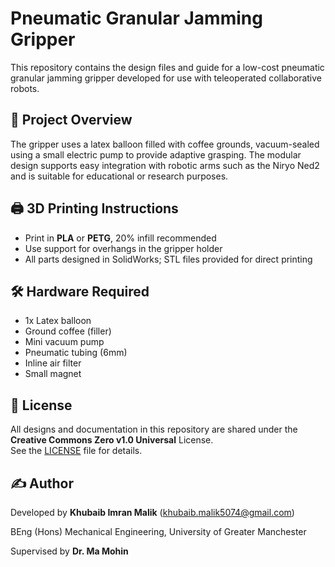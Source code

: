 # Pneumatic Granular Jamming Gripper

This repository contains the design files and guide for a low-cost pneumatic granular jamming gripper developed for use with teleoperated collaborative robots.

## 🧠 Project Overview

The gripper uses a latex balloon filled with coffee grounds, vacuum-sealed using a small electric pump to provide adaptive grasping. The modular design supports easy integration with robotic arms such as the Niryo Ned2 and is suitable for educational or research purposes.

## 🖨️ 3D Printing Instructions

- Print in **PLA** or **PETG**, 20% infill recommended
- Use support for overhangs in the gripper holder
- All parts designed in SolidWorks; STL files provided for direct printing

## 🛠️ Hardware Required

- 1x Latex balloon
- Ground coffee (filler)
- Mini vacuum pump
- Pneumatic tubing (6mm)
- Inline air filter
- Small magnet

## 📜 License

All designs and documentation in this repository are shared under the **Creative Commons Zero v1.0 Universal** License.  
See the [LICENSE](LICENSE) file for details.

## ✍️ Author

Developed by **Khubaib Imran Malik** (khubaib.malik5074@gmail.com)

BEng (Hons) Mechanical Engineering, University of Greater Manchester 

Supervised by **Dr. Ma Mohin**
